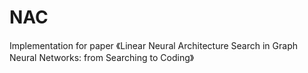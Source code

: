 # NAC
Implementation for paper 《Linear Neural Architecture Search in Graph Neural Networks: from Searching to Coding》
